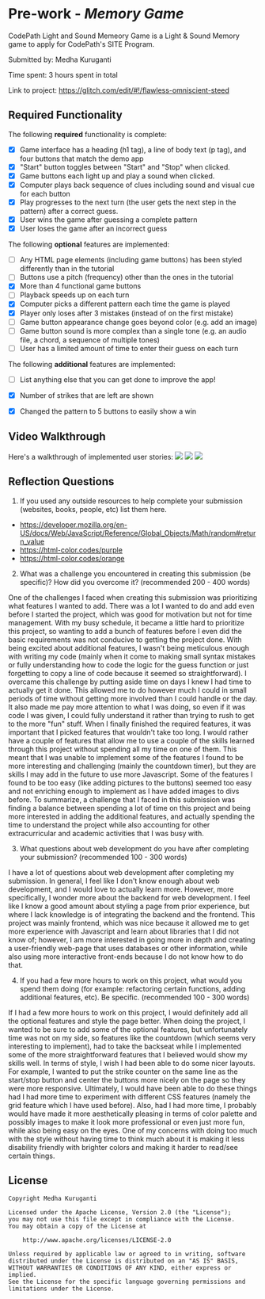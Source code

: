 # Pre-work - *Memory Game*

CodePath Light and Sound Memeory Game is a Light & Sound Memory game to apply for CodePath's SITE Program. 

Submitted by: Medha Kuruganti

Time spent: 3 hours spent in total

Link to project: https://glitch.com/edit/#!/flawless-omniscient-steed

## Required Functionality

The following **required** functionality is complete:

* [X] Game interface has a heading (h1 tag), a line of body text (p tag), and four buttons that match the demo app
* [X] "Start" button toggles between "Start" and "Stop" when clicked. 
* [X] Game buttons each light up and play a sound when clicked. 
* [X] Computer plays back sequence of clues including sound and visual cue for each button
* [X] Play progresses to the next turn (the user gets the next step in the pattern) after a correct guess. 
* [X] User wins the game after guessing a complete pattern
* [X] User loses the game after an incorrect guess

The following **optional** features are implemented:

* [ ] Any HTML page elements (including game buttons) has been styled differently than in the tutorial
* [ ] Buttons use a pitch (frequency) other than the ones in the tutorial
* [X] More than 4 functional game buttons
* [ ] Playback speeds up on each turn
* [X] Computer picks a different pattern each time the game is played
* [X] Player only loses after 3 mistakes (instead of on the first mistake)
* [ ] Game button appearance change goes beyond color (e.g. add an image)
* [ ] Game button sound is more complex than a single tone (e.g. an audio file, a chord, a sequence of multiple tones)
* [ ] User has a limited amount of time to enter their guess on each turn

The following **additional** features are implemented:

- [ ] List anything else that you can get done to improve the app!
- [X] Number of strikes that are left are shown
- [X] Changed the pattern to 5 buttons to easily show a win


## Video Walkthrough

Here's a walkthrough of implemented user stories:
![](https://i.imgur.com/mqQjY3q.gif)
![](https://i.imgur.com/LtubPKv.gif)
![](https://i.imgur.com/z1LWb9J.gif)


## Reflection Questions
1. If you used any outside resources to help complete your submission (websites, books, people, etc) list them here. 
  - https://developer.mozilla.org/en-US/docs/Web/JavaScript/Reference/Global_Objects/Math/random#return_value
  - https://html-color.codes/purple
  - https://html-color.codes/orange

2. What was a challenge you encountered in creating this submission (be specific)? How did you overcome it? (recommended 200 - 400 words) 
    
One of the challenges I faced when creating this submission was prioritizing what features I wanted to add. There was a lot I wanted to do and add even before I started the project, which was good for motivation but not for time management. With my busy schedule, it became a little hard to prioritize this project, so wanting to add a bunch of features before I even did the basic requirements was not conducive to getting the project done. With being excited about additional features, I wasn't being meticulous enough with writing my code (mainly when it come to making small syntax mistakes or fully understanding how to code the logic for the guess function or just forgetting to copy a line of code because it seemed so straightforward). 
I overcame this challenge by putting aside time on days I knew I had time to actually get it done. This allowed me to do however much I could in small periods of time without getting more involved than I could handle or the day. It also made me pay more attention to what I was doing, so even if it was code I was given, I could fully understand it rather than trying to rush to get to the more "fun" stuff. When I finally finished the required features, it was important that I picked features that wouldn't take too long. I would rather have a couple of features that allow me to use a couple of the skills learned through this project without spending all my time on one of them. This meant that I was unable to implement some of the features I found to be more interesting and challenging (mainly the countdown timer), but they are skills I may add in the future to use more Javascript. Some of the features I found to be too easy (like adding pictures to the buttons) seemed too easy and not enriching enough to implement as I have added images to divs before.
To summarize, a challenge that I faced in this submission was finding a balance between spending a lot of time on this project and being more interested in adding the additional features, and actually spending the time to understand the project while also accounting for other extracurricular and academic activities that I was busy with.

    

3. What questions about web development do you have after completing your submission? (recommended 100 - 300 words) 
    
I have a lot of questions about web development after completing my submission. In general, I feel like I don't know enough about web development, and I would love to actually learn more. However, more specifically, I wonder more about the backend for web development. I feel like I know a good amount about styling a page from prior experience, but where I lack knowledge is of integrating the backend and the frontend. This project was mainly frontend, which was nice because it allowed me to get more experience with Javascript and learn about libraries that I did not know of; however, I am more interested in going more in depth and creating a user-friendly web-page that uses databases or other information, while also using more interactive front-ends because I do not know how to do that.


4. If you had a few more hours to work on this project, what would you spend them doing (for example: refactoring certain functions, adding additional features, etc). Be specific. (recommended 100 - 300 words) 
   
If I had a few more hours to work on this project, I would definitely add all the optional features and style the page better. When doing the project, I wanted to be sure to add some of the optional features, but unfortunately time was not on my side, so features like the countdown (which seems very interesting to implement), had to take the backseat while I implemented some of the more straightforward features that I believed would show my skills well. In terms of style, I wish I had been able to do some nicer layouts. For example, I wanted to put the strike counter on the same line as the start/stop button and center the buttons more nicely on the page so they were more responsive. Ultimately, I would have been able to do these things had I had more time to experiment with different CSS features (namely the grid feature which I have used before). Also, had I had more time, I probably would have made it more aesthetically pleasing in terms of color palette and possibly images to make it look more professional or even just more fun, while also being easy on the eyes. One of my concerns with doing too much with the style without having time to think much about it is making it less disability friendly with brighter colors and making it harder to read/see certain things.



## License

    Copyright Medha Kuruganti

    Licensed under the Apache License, Version 2.0 (the "License");
    you may not use this file except in compliance with the License.
    You may obtain a copy of the License at

        http://www.apache.org/licenses/LICENSE-2.0

    Unless required by applicable law or agreed to in writing, software
    distributed under the License is distributed on an "AS IS" BASIS,
    WITHOUT WARRANTIES OR CONDITIONS OF ANY KIND, either express or implied.
    See the License for the specific language governing permissions and
    limitations under the License.
